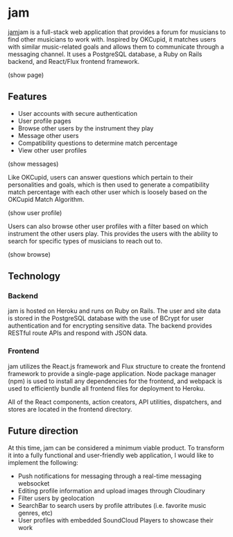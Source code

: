 # jam

[jam]jam is a full-stack web application that provides a forum for musicians to find other musicians to work with. Inspired by OKCupid, it matches users with similar music-related goals and allows them to communicate through a messaging channel. It uses a PostgreSQL database, a Ruby on Rails backend, and React/Flux frontend framework.


(show page)

## Features

- User accounts with secure authentication
- User profile pages
- Browse other users by the instrument they play
- Message other users
- Compatibility questions to determine match percentage
- View other user profiles

(show messages)



Like OKCupid, users can answer questions which pertain to their personalities and goals, which is then used to generate a compatibility match percentage with each other user which is loosely based on the OKCupid Match Algorithm.

(show user profile)

Users can also browse other user profiles with a filter based on which instrument the other users play.  This provides the users with the ability to search for specific types of musicians to reach out to.

(show browse)

## Technology

### Backend

jam is hosted on Heroku and runs on Ruby on Rails. The user and site data is stored in the PostgreSQL database with the use of BCrypt for user authentication and for encrypting sensitive data.  The backend provides RESTful route APIs and respond with JSON data.

### Frontend

jam utilizes the React.js framework and Flux structure to create the frontend framework to provide a single-page application.  Node package manager (npm) is used to install any dependencies for the frontend, and webpack is used to efficiently bundle all frontend files for deployment to Heroku.  

All of the React components, action creators, API utilities, dispatchers, and stores are located in the frontend directory.


## Future direction
At this time, jam can be considered a minimum viable product.  To transform it into a fully functional and user-friendly web application, I would like to implement the following:

- Push notifications for messaging through a real-time messaging websocket
- Editing profile information and upload images through Cloudinary
- Filter users by geolocation
- SearchBar to search users by profile attributes (i.e. favorite music genres, etc)
- User profiles with embedded SoundCloud Players to showcase their work


[OKCupidAlgorithm]: http://ed.ted.com/lessons/inside-okcupid-the-math-of-online-dating-christian-rudder
[jam]: https://jam-webapp.herokuapp.com/#/

